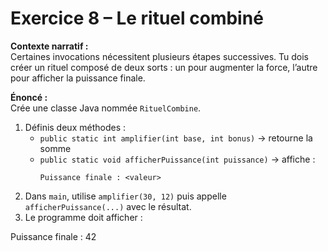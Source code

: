 # Exercice 8 – Le rituel combiné

**Contexte narratif :**  
Certaines invocations nécessitent plusieurs étapes successives. Tu dois créer un rituel composé de deux sorts : un pour augmenter la force, l’autre pour afficher la puissance finale.

**Énoncé :**  
Crée une classe Java nommée `RituelCombine`.  
1. Définis deux méthodes :  
   - `public static int amplifier(int base, int bonus)` → retourne la somme  
   - `public static void afficherPuissance(int puissance)` → affiche :  
     ```
     Puissance finale : <valeur>
     ```
2. Dans `main`, utilise `amplifier(30, 12)` puis appelle `afficherPuissance(...)` avec le résultat.  
3. Le programme doit afficher :

Puissance finale : 42


